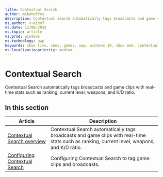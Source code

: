 ```yaml
---
title: Contextual Search
author: mikehoffms
description: Contextual search automatically tags broadcasts and game clips with real-time stats such as ranking, current level, weapons, and K/D ratio.
ms.author: v-mihof
ms.date: 12/06/2018
ms.topic: article
ms.prod: windows
ms.technology: uwp
keywords: xbox live, xbox, games, uwp, windows 10, xbox one, contextual search, broadcast, game clip
ms.localizationpriority: medium
---
```


# Contextual Search

Contextual Search automatically tags broadcasts and game clips with real-time stats such as ranking, current level, weapons, and K/D ratio.


## In this section

| Article | Description |
|---------|-------------|
| [Contextual Search overview](introduction-to-contextual-search.md) | Contextual Search automatically tags broadcasts and game clips with real-time stats such as ranking, current level, weapons, and K/D ratio. |
| [Configuring Contextual Search](configuring-contextual-search.md) | Configuring Contextual Search to tag game clips and broadcasts. |
